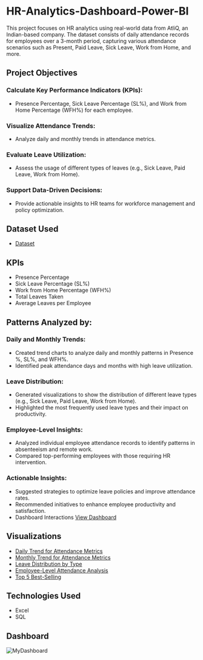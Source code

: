 # HR-Analytics-Dashboard-Power-BI
This project focuses on HR analytics using real-world data from AtliQ, an Indian-based company. The dataset consists of daily attendance records for employees over a 3-month period, capturing various attendance scenarios such as Present, Paid Leave, Sick Leave, Work from Home, and more.


## Project Objectives

 ### Calculate Key Performance Indicators (KPIs):
<ul>
    <li>Presence Percentage, Sick Leave Percentage (SL%), and Work from Home Percentage (WFH%) for each employee.</li>
</ul>

 ### Visualize Attendance Trends:
<ul>
    <li>Analyze daily and monthly trends in attendance metrics.</li>
</ul>

### Evaluate Leave Utilization:
<ul>
    <li>Assess the usage of different types of leaves (e.g., Sick Leave, Paid Leave, Work from Home).</li>
</ul>

 ### Support Data-Driven Decisions:
<ul>
    <li>Provide actionable insights to HR teams for workforce management and policy optimization.</li>
</ul>

## Dataset Used
- <a href="https://github.com/m-hamza-7/HR-Analytics-Dashboard-Power-BI/blob/main/Data%20Set%20Attendance%20Sheet%202022-2023.xlsx">Dataset</a>
## KPIs
<ul>
  <li>Presence Percentage</li>
  <li>Sick Leave Percentage (SL%)</li>
  <li>Work from Home Percentage (WFH%)</li>
  <li>Total Leaves Taken</li>
  <li>Average Leaves per Employee</li>
</ul>

## Patterns Analyzed by:

### Daily and Monthly Trends:
<ul>
  <li>Created trend charts to analyze daily and monthly patterns in Presence %, SL%, and WFH%.</li>
  <li>Identified peak attendance days and months with high leave utilization.</li>
</ul>

###  Leave Distribution:
<ul>
  <li>Generated visualizations to show the distribution of different leave types (e.g., Sick Leave, Paid Leave, Work from Home).</li>
  <li>Highlighted the most frequently used leave types and their impact on productivity.</li>
</ul>

### Employee-Level Insights:
<ul>
  <li>Analyzed individual employee attendance records to identify patterns in absenteeism and remote work.</li>
  <li>Compared top-performing employees with those requiring HR intervention.</li>
</ul>

### Actionable Insights:
<ul>
<li>Suggested strategies to optimize leave policies and improve attendance rates.</li>
<li>Recommended initiatives to enhance employee productivity and satisfaction.</li>
<li>Dashboard Interactions <a href="https://github.com/m-hamza-7/Data-Analysis-Dashboard/blob/main/MyDashboard.png">View Dashboard</a></li>
</ul>

## Visualizations
<ul>
  <li><a href="https://github.com/m-hamza-7/HR-Analytics-Dashboard-Power-BI/blob/main/daily%20basis%20%25age.png">Daily Trend for Attendance Metrics</a></li>
  <li><a href="https://github.com/m-hamza-7/HR-Analytics-Dashboard-Power-BI/blob/main/monthly%20basis%20%25age.png">Monthly Trend for Attendance Metrics</a></li>
  <li><a href="https://github.com/m-hamza-7/HR-Analytics-Dashboard-Power-BI/blob/main/Leave%20Distribution%20by%20Type.png">Leave Distribution by Type</a></li>
  <li><a href="https://github.com/m-hamza-7/HR-Analytics-Dashboard-Power-BI/blob/main/Employee-Level%20Attendance%20Analysis.png">Employee-Level Attendance Analysis</a></li>
  <li><a href="https://github.com/m-hamza-7/Data-Analysis-Dashboard/blob/main/Top5.png">Top 5 Best-Selling</a></li>
  
</ul>

## Technologies Used
- Excel
- SQL

## Dashboard
![MyDashboard](https://github.com/user-attachments/assets/c2d8406a-e0d8-4b57-9a83-48fa8f697c0d)
